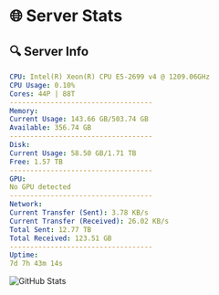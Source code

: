 # 🌐 Server Stats
## 🔍 Server Info
```yaml
CPU: Intel(R) Xeon(R) CPU E5-2699 v4 @ 1209.06GHz
CPU Usage: 0.10%
Cores: 44P | 88T
-----------------------------------
Memory:
Current Usage: 143.66 GB/503.74 GB
Available: 356.74 GB
-----------------------------------
Disk:
Current Usage: 58.50 GB/1.71 TB
Free: 1.57 TB
-----------------------------------
GPU:
No GPU detected
-----------------------------------
Network:
Current Transfer (Sent): 3.78 KB/s
Current Transfer (Received): 26.02 KB/s
Total Sent: 12.77 TB
Total Received: 123.51 GB
-----------------------------------
Uptime:
7d 7h 43m 14s
```
![GitHub Stats](https://img.shields.io/badge/Updated-2025-03-15_05:06:03-blue)